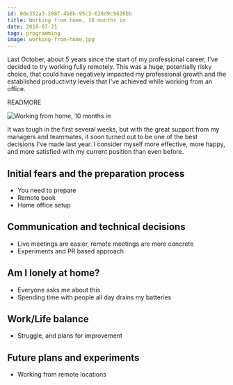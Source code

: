 ```yaml
---
id: 0de352a3-208f-4b8b-95c3-628d9c9826bb
title: Working from home, 10 months in
date: 2018-07-21
tags: programming
image: working-from-home.jpg
---
```


Last October, about 5 years since the start of my professional career, I've
decided to try working fully remotely. This was a huge, potentially risky
choice, that could have negatively impacted my professional growth and the
established productivity levels that I've achieved while working from an office.

READMORE

![Working from home, 10 months in](images/working-from-home.jpg)

It was tough in the first several weeks, but with the great support from my
managers and teammates, it soon turned out to be one of the best decisions I've
made last year. I consider myself more effective, more happy, and more satisfied
with my current position than even before.

## Initial fears and the preparation process

- You need to prepare
- Remote book
- Home office setup

## Communication and technical decisions

- Live meetings are easier, remote meetings are more concrete
- Experiments and PR based approach

## Am I lonely at home?

- Everyone asks me about this
- Spending time with people all day drains my batteries

## Work/Life balance

- Struggle, and plans for improvement

## Future plans and experiments

- Working from remote locations
